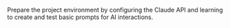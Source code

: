 Prepare the project environment by configuring the Claude API and learning to create and test basic prompts for AI interactions.